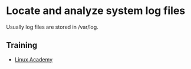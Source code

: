 # Locate and analyze system log files
Usually log files are stored in /var/log.

## Training
* [Linux Academy](https://linuxacademy.com/cp/courses/lesson/course/5434/lesson/5/module/428)